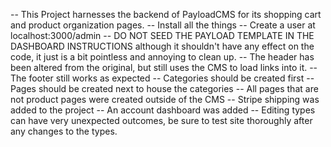 -- This Project harnesses the backend of PayloadCMS for its shopping cart and product organization pages.
-- Install all the things
-- Create a user at localhost:3000/admin
-- DO NOT SEED THE PAYLOAD TEMPLATE IN THE DASHBOARD INSTRUCTIONS although it shouldn't have any effect on the code, it just is a bit pointless and annoying to clean up.
-- The header has been altered from the original, but still uses the CMS to load links into it.
-- The footer still works as expected
-- Categories should be created first
-- Pages should be created next to house the categories
-- All pages that are not product pages were created outside of the CMS
-- Stripe shipping was added to the project
-- An account dashboard was added
-- Editing types can have very unexpected outcomes, be sure to test site thoroughly after any changes to the types.
